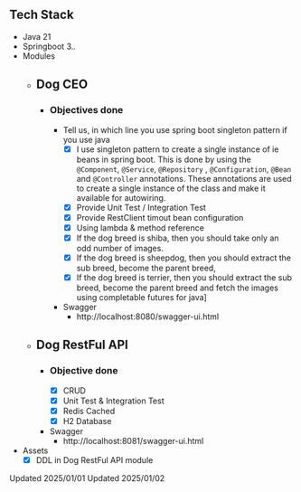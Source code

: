 ## Tech Stack
- Java 21
- Springboot 3.*.*
- Modules
  - ## Dog CEO
    - ### Objectives done 
      - Tell us, in which line you use spring boot singleton pattern if you use java
        - [x] I use singleton pattern to create a single instance of ie beans in spring boot. This is done by using the `@Component`, `@Service`, `@Repository` , `@Configuration`, `@Bean` and `@Controller` annotations. These annotations are used to create a single instance of the class and make it available for autowiring.
        - [x] Provide Unit Test / Integration Test
        - [x] Provide RestClient timout bean configuration
        - [x] Using lambda & method reference
        - [x] If the dog breed is shiba, then you should take only an odd number of images.
        - [x] If the dog breed is sheepdog, then you should extract the sub breed, become the
          parent breed,
        - [x] If the dog breed is terrier, then you should extract the sub breed, become the
          parent breed and fetch the images using completable futures for java]
      - Swagger
        - http://localhost:8080/swagger-ui.html
  - ## Dog RestFul API
    - ### Objective done
      - [x] CRUD
      - [x] Unit Test & Integration Test
      - [x] Redis Cached
      - [x] H2 Database
    - Swagger
      - http://localhost:8081/swagger-ui.html
- Assets
  - [x] DDL in Dog RestFul API module
 
Updated 2025/01/01
Updated 2025/01/02
